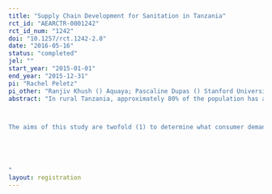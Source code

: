 ```yaml
---
title: "Supply Chain Development for Sanitation in Tanzania"
rct_id: "AEARCTR-0001242"
rct_id_num: "1242"
doi: "10.1257/rct.1242-2.0"
date: "2016-05-16"
status: "completed"
jel: ""
start_year: "2015-01-01"
end_year: "2015-12-31"
pi: "Rachel Peletz"
pi_other: "Ranjiv Khush () Aquaya; Pascaline Dupas () Stanford University"
abstract: "In rural Tanzania, approximately 80% of the population has access to some sort of basic latrine, though the majority of these latrines do not meet the UNICEF-WHO Joint Monitoring Programme (JMP) definitions of improved.  The low quality of most rural sanitation facilities contributes to poor public health and, thereby, hinders economic growth.  To address these concerns, the Government of Tanzania launched the National Sanitation Campaign to increase the proportion of rural households with improved sanitation. Latrine slabs (SanPlats) were designed at relatively low-cost and introduced to provide a smooth, easily cleaned, and safe opening for pit latrines. Several sanitation campaigns have promoted demand for SanPlats; however, efficient systems for supplying SanPlats currently do not exist in Tanzania.  

The aims of this study are twofold (1) to determine what consumer demand is for latrine slabs at various price points and whether demand at a given price point increases through community exposure and/or sensitization campaigns and (2) to assess potential involvement of private business operators in the improved sanitation supply chain for increasing the availability of latrine slabs to rural Tanzanian households.


"
layout: registration
---
```


